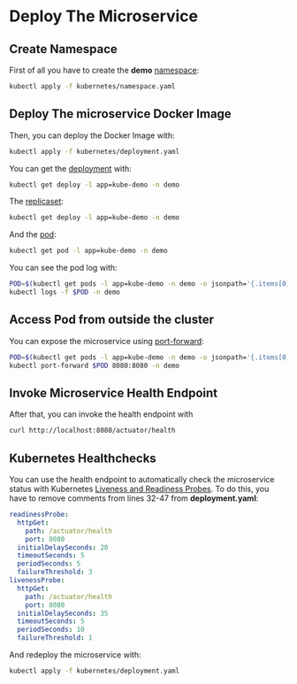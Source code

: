 # Deploy The Microservice

## Create Namespace

First of all you have to create the **demo** [namespace](https://kubernetes.io/docs/concepts/overview/working-with-objects/namespaces/):

```bash
kubectl apply -f kubernetes/namespace.yaml
```

## Deploy The microservice Docker Image

Then, you can deploy the Docker Image with:

```bash
kubectl apply -f kubernetes/deployment.yaml
```

You can get the [deployment](https://kubernetes.io/docs/concepts/workloads/controllers/deployment/) with:

```bash
kubectl get deploy -l app=kube-demo -n demo
```

The [replicaset](https://kubernetes.io/docs/concepts/workloads/controllers/replicaset/):

```bash
kubectl get deploy -l app=kube-demo -n demo
```

And the [pod](https://kubernetes.io/docs/concepts/workloads/pods/pod/):

```bash
kubectl get pod -l app=kube-demo -n demo
```

You can see the pod log with:

```bash
POD=$(kubectl get pods -l app=kube-demo -n demo -o jsonpath='{.items[0].metadata.name}')
kubectl logs -f $POD -n demo
```

## Access Pod from outside the cluster

You can expose the microservice using [port-forward](https://kubernetes.io/docs/tasks/access-application-cluster/port-forward-access-application-cluster/):

```bash
POD=$(kubectl get pods -l app=kube-demo -n demo -o jsonpath='{.items[0].metadata.name}')
kubectl port-forward $POD 8080:8080 -n demo
```

## Invoke Microservice Health Endpoint

After that, you can invoke the health endpoint with

```bash
curl http://localhost:8080/actuator/health
```

## Kubernetes Healthchecks

You can use the health endpoint to automatically check the microservice status with Kubernetes [Liveness and Readiness Probes](https://kubernetes.io/docs/tasks/configure-pod-container/configure-liveness-readiness-probes/).
To do this, you have to remove comments from lines 32-47 from **deployment.yaml**:

```yaml
readinessProbe:
  httpGet:
    path: /actuator/health
    port: 8080
  initialDelaySeconds: 20
  timeoutSeconds: 5
  periodSeconds: 5
  failureThreshold: 3
livenessProbe:
  httpGet:
    path: /actuator/health
    port: 8080
  initialDelaySeconds: 35
  timeoutSeconds: 5
  periodSeconds: 10
  failureThreshold: 1
```

And redeploy the microservice with:

```bash
kubectl apply -f kubernetes/deployment.yaml
```
